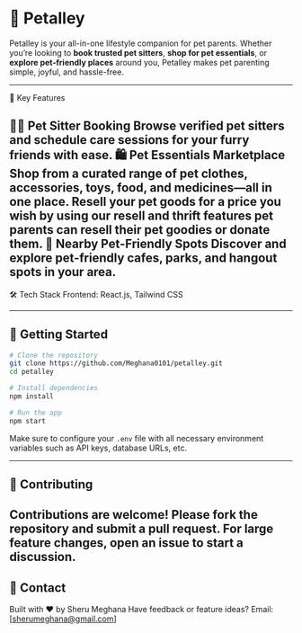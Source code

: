 
# 🐾 Petalley

Petalley is your all-in-one lifestyle companion for pet parents. Whether you’re looking to **book trusted pet sitters**, **shop for pet essentials**, or **explore pet-friendly places** around you, Petalley makes pet parenting simple, joyful, and hassle-free.

---

🌟 Key Features

🧍‍♀️ Pet Sitter Booking
  Browse verified pet sitters and schedule care sessions for your furry friends with ease.
🛍️ Pet Essentials Marketplace
  Shop from a curated range of pet clothes, accessories, toys, food, and medicines—all in one place.
Resell your pet goods for a price you wish 
  by using our resell and thrift features pet parents can resell their pet goodies or donate them.
📍 Nearby Pet-Friendly Spots
  Discover and explore pet-friendly cafes, parks, and hangout spots in your area.
---
🛠 Tech Stack
Frontend: React.js, Tailwind CSS
 

---

## 🚀 Getting Started

```bash
# Clone the repository
git clone https://github.com/Meghana0101/petalley.git
cd petalley

# Install dependencies
npm install

# Run the app
npm start
```

Make sure to configure your `.env` file with all necessary environment variables such as API keys, database URLs, etc.

---

## 🤝 Contributing

Contributions are welcome! Please fork the repository and submit a pull request. For large feature changes, open an issue to start a discussion.
---

## 💬 Contact

Built with ❤️ by Sheru Meghana
Have feedback or feature ideas? Email: [sherumeghana@gmail.com]

